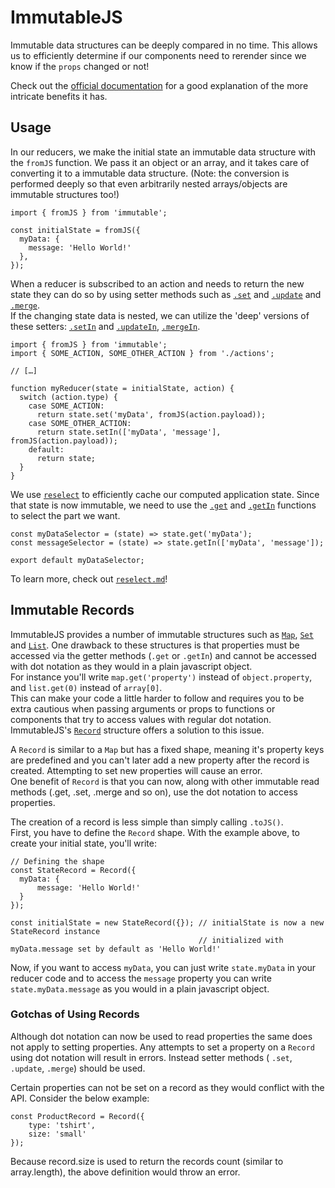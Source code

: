 # ImmutableJS

Immutable data structures can be deeply compared in no time. This allows us to
efficiently determine if our components need to rerender since we know if the
`props` changed or not!

Check out the [official documentation](https://facebook.github.io/immutable-js/)
for a good explanation of the more intricate benefits it has.

## Usage

In our reducers, we make the initial state an immutable data structure with the
`fromJS` function. We pass it an object or an array, and it takes care of
converting it to a immutable data structure. (Note: the conversion is performed deeply so
that even arbitrarily nested arrays/objects are immutable structures too!)

```JS
import { fromJS } from 'immutable';

const initialState = fromJS({
  myData: {
  	message: 'Hello World!'
  },
});
```



When a reducer is subscribed to an action and needs to return the new state they can do so by using setter methods such as [`.set`](https://facebook.github.io/immutable-js/docs/#/Map/set) and [`.update`](https://facebook.github.io/immutable-js/docs/#/Map/update) and [`.merge`](https://facebook.github.io/immutable-js/docs/#/Map/merge).  
If the changing state data is nested, we can utilize the 'deep' versions of these setters: [`.setIn`](https://facebook.github.io/immutable-js/docs/#/Map/setIn) and [`.updateIn`](https://facebook.github.io/immutable-js/docs/#/Map/updateIn), [`.mergeIn`](https://facebook.github.io/immutable-js/docs/#/Map/mergeIn).

```JS
import { fromJS } from 'immutable';
import { SOME_ACTION, SOME_OTHER_ACTION } from './actions';

// […]

function myReducer(state = initialState, action) {
  switch (action.type) {
    case SOME_ACTION:
      return state.set('myData', fromJS(action.payload));
    case SOME_OTHER_ACTION:
      return state.setIn(['myData', 'message'], fromJS(action.payload));
    default:
      return state;
  }
}
```

We use [`reselect`](./reselect.md) to efficiently cache our computed application
state. Since that state is now immutable, we need to use the [`.get`](https://facebook.github.io/immutable-js/docs/#/Iterable/get) and [`.getIn`](https://facebook.github.io/immutable-js/docs/#/Iterable/getIn)
functions to select the part we want.

```JS
const myDataSelector = (state) => state.get('myData');
const messageSelector = (state) => state.getIn(['myData', 'message']);

export default myDataSelector;
```

To learn more, check out [`reselect.md`](reselect.md)!

## Immutable Records

ImmutableJS provides a number of immutable structures such as [`Map`](https://facebook.github.io/immutable-js/docs/#/Map), [`Set`](https://facebook.github.io/immutable-js/docs/#/Set) and [`List`](https://facebook.github.io/immutable-js/docs/#/List).
One drawback to these structures is that properties must be accessed via the getter methods (`.get` or `.getIn`) and cannot be accessed with dot notation as they would in a plain javascript object.  
For instance you'll write `map.get('property')` instead of `object.property`, and `list.get(0)` instead of `array[0]`.  
This can make your code a little harder to follow and requires you to be extra cautious when passing arguments or props to functions or components that try to access values with regular dot notation.  
ImmutableJS's [`Record`](https://facebook.github.io/immutable-js/docs/#/Record) structure offers a solution to this issue.

A `Record` is similar to a `Map` but has a fixed shape, meaning it's property keys are predefined and you can't later add a new property after the record is created. Attempting to set new properties will cause an error.  
One benefit of `Record` is that you can now, along with other immutable read methods (.get, .set, .merge and so on), use the dot notation to access properties.

The creation of a record is less simple than simply calling `.toJS()`.  
First, you have to define the `Record` shape. With the example above, to create your initial state, you'll write:

```JS
// Defining the shape
const StateRecord = Record({
  myData: {
      message: 'Hello World!'
  }
});

const initialState = new StateRecord({}); // initialState is now a new StateRecord instance
                                          // initialized with myData.message set by default as 'Hello World!'
```

Now, if you want to access `myData`, you can just write `state.myData` in your reducer code and to access the `message` property you can write `state.myData.message` as you would in a plain javascript object.

### Gotchas of Using Records

Although dot notation can now be used to read properties the same does not apply to setting properties. Any attempts to set a property on a `Record` using dot notation will result in errors. 
Instead setter methods ( `.set`, `.update`, `.merge`) should be used.

Certain properties can not be set on a record as they would conflict with the API. Consider the below example:
```JS
const ProductRecord = Record({
    type: 'tshirt',
    size: 'small'
});
```

Because record.size is used to return the records count (similar to array.length), the above definition would throw an error.
